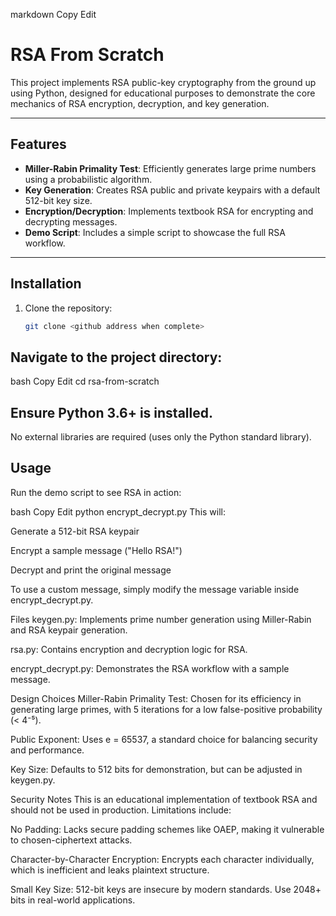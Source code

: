 markdown
Copy
Edit
# RSA From Scratch

This project implements RSA public-key cryptography from the ground up using Python, designed for educational purposes to demonstrate the core mechanics of RSA encryption, decryption, and key generation.

---

##  Features

- **Miller-Rabin Primality Test**: Efficiently generates large prime numbers using a probabilistic algorithm.
- **Key Generation**: Creates RSA public and private keypairs with a default 512-bit key size.
- **Encryption/Decryption**: Implements textbook RSA for encrypting and decrypting messages.
- **Demo Script**: Includes a simple script to showcase the full RSA workflow.

---

##  Installation

1. Clone the repository:
   ```bash
   git clone <github address when complete>

## Navigate to the project directory:

bash
Copy
Edit
cd rsa-from-scratch

## Ensure Python 3.6+ is installed.
No external libraries are required (uses only the Python standard library).

## Usage
Run the demo script to see RSA in action:

bash
Copy
Edit
python encrypt_decrypt.py
This will:

Generate a 512-bit RSA keypair

Encrypt a sample message ("Hello RSA!")

Decrypt and print the original message

To use a custom message, simply modify the message variable inside encrypt_decrypt.py.

 Files
keygen.py: Implements prime number generation using Miller-Rabin and RSA keypair generation.

rsa.py: Contains encryption and decryption logic for RSA.

encrypt_decrypt.py: Demonstrates the RSA workflow with a sample message.

 Design Choices
Miller-Rabin Primality Test: Chosen for its efficiency in generating large primes, with 5 iterations for a low false-positive probability (< 4⁻⁵).

Public Exponent: Uses e = 65537, a standard choice for balancing security and performance.

Key Size: Defaults to 512 bits for demonstration, but can be adjusted in keygen.py.

 Security Notes
This is an educational implementation of textbook RSA and should not be used in production. Limitations include:

 No Padding: Lacks secure padding schemes like OAEP, making it vulnerable to chosen-ciphertext attacks.

 Character-by-Character Encryption: Encrypts each character individually, which is inefficient and leaks plaintext structure.

 Small Key Size: 512-bit keys are insecure by modern standards. Use 2048+ bits in real-world applications.

